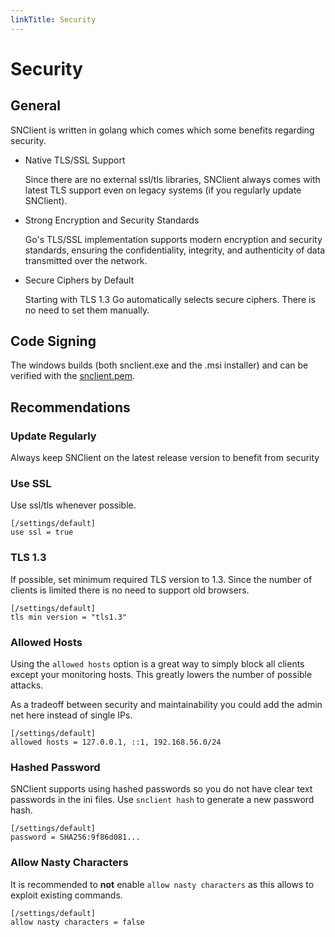 ```yaml
---
linkTitle: Security
---
```


# Security

## General


SNClient is written in golang which comes which some benefits regarding security.

  - Native TLS/SSL Support

    Since there are no external ssl/tls libraries, SNClient always comes with
    latest TLS support even on legacy systems (if you regularly update SNClient).

  - Strong Encryption and Security Standards

    Go's TLS/SSL implementation supports modern encryption and security
    standards, ensuring the confidentiality, integrity, and authenticity of
    data transmitted over the network.

  - Secure Ciphers by Default

    Starting with TLS 1.3 Go automatically selects secure ciphers. There is no
    need to set them manually.


## Code Signing

The windows builds (both snclient.exe and the .msi installer) and can be verified
with the [snclient.pem](snclient.pem).



## Recommendations


### Update Regularly

Always keep SNClient on the latest release version to benefit from security


### Use SSL

Use ssl/tls whenever possible.

    [/settings/default]
    use ssl = true

### TLS 1.3

If possible, set minimum required TLS version to 1.3. Since the number of
clients is limited there is no need to support old browsers.

    [/settings/default]
    tls min version = "tls1.3"


### Allowed Hosts

Using the `allowed hosts` option is a great way to simply block all clients except
your monitoring hosts. This greatly lowers the number of possible attacks.

As a tradeoff between security and maintainability you could add the admin net
here instead of single IPs.

    [/settings/default]
    allowed hosts = 127.0.0.1, ::1, 192.168.56.0/24


### Hashed Password

SNClient supports using hashed passwords so you do not have clear text passwords
in the ini files. Use `snclient hash` to generate a new password hash.

    [/settings/default]
    password = SHA256:9f86d081...


### Allow Nasty Characters

It is recommended to **not** enable `allow nasty characters` as this allows
to exploit existing commands.

    [/settings/default]
    allow nasty characters = false

